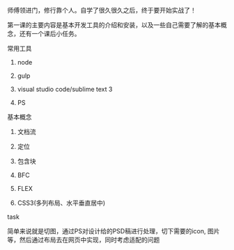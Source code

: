 师傅领进门，修行靠个人。自学了很久很久之后，终于要开始实战了！

第一课的主要内容是基本开发工具的介绍和安装，以及一些自己需要了解的基本概念，还有一个课后小任务。

常用工具

1. node



2. gulp

3. visual studio code/sublime text 3

4. PS

基本概念

1. 文档流

2. 定位

3. 包含块

4. BFC

5. FLEX

6. CSS3(多列布局、水平垂直居中)

task

简单来说就是切图，通过PS对设计给的PSD稿进行处理，切下需要的icon, 图片等，然后通过布局去在网页中实现，同时考虑适配的问题